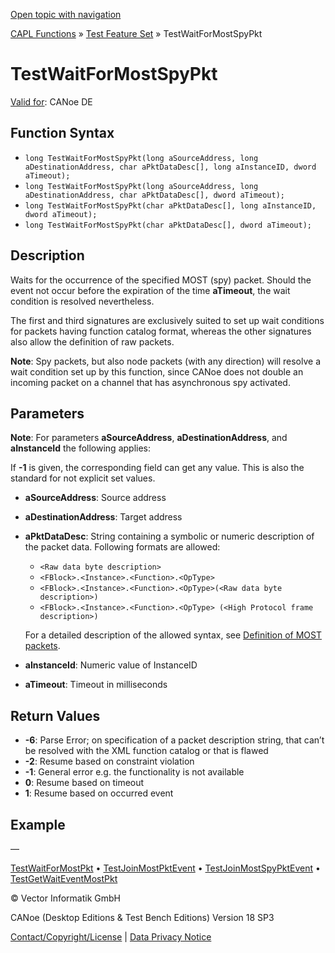 [Open topic with navigation](../../../../../CANoeDEFamily.htm#Topics/CAPLFunctions/Test/Functions/CAPLfunctionTestWaitForMostSpyPkt.md)

[CAPL Functions](../../CAPLfunctions.md) » [Test Feature Set](../CAPLfunctionsTFSOverview.md) » TestWaitForMostSpyPkt

# TestWaitForMostSpyPkt

[Valid for](../../../Shared/FeatureAvailability.md): CANoe DE

## Function Syntax

- `long TestWaitForMostSpyPkt(long aSourceAddress, long aDestinationAddress, char aPktDataDesc[], long aInstanceID, dword aTimeout);`
- `long TestWaitForMostSpyPkt(long aSourceAddress, long aDestinationAddress, char aPktDataDesc[], dword aTimeout);`
- `long TestWaitForMostSpyPkt(char aPktDataDesc[], long aInstanceID, dword aTimeout);`
- `long TestWaitForMostSpyPkt(char aPktDataDesc[], dword aTimeout);`

## Description

Waits for the occurrence of the specified MOST (spy) packet. Should the event not occur before the expiration of the time **aTimeout**, the wait condition is resolved nevertheless.

The first and third signatures are exclusively suited to set up wait conditions for packets having function catalog format, whereas the other signatures also allow the definition of raw packets.

**Note**: Spy packets, but also node packets (with any direction) will resolve a wait condition set up by this function, since CANoe does not double an incoming packet on a channel that has asynchronous spy activated.

## Parameters

**Note**: For parameters **aSourceAddress**, **aDestinationAddress**, and **aInstanceId** the following applies:

If **-1** is given, the corresponding field can get any value. This is also the standard for not explicit set values.

- **aSourceAddress**: Source address
- **aDestinationAddress**: Target address
- **aPktDataDesc**: String containing a symbolic or numeric description of the packet data. Following formats are allowed:
  - `<Raw data byte description>`
  - `<FBlock>.<Instance>.<Function>.<OpType>`
  - `<FBlock>.<Instance>.<Function>.<OpType>(<Raw data byte description>)`
  - `<FBlock>.<Instance>.<Function>.<OpType> (<High Protocol frame description>)`

  For a detailed description of the allowed syntax, see [Definition of MOST packets](../CAPLfunctionsTFSMostPacketDefinition.md).

- **aInstanceId**: Numeric value of InstanceID
- **aTimeout**: Timeout in milliseconds

## Return Values

- **-6**: Parse Error; on specification of a packet description string, that can’t be resolved with the XML function catalog or that is flawed
- **-2**: Resume based on constraint violation
- **-1**: General error e.g. the functionality is not available
- **0**: Resume based on timeout
- **1**: Resume based on occurred event

## Example

—

[TestWaitForMostPkt](CAPLfunctionTestWaitForMostPkt.md) • [TestJoinMostPktEvent](CAPLfunctionTestJoinMostPktEvent.md) • [TestJoinMostSpyPktEvent](CAPLfunctionTestJoinMostSpyPktEvent.md) • [TestGetWaitEventMostPkt](CAPLfunctionTestGetWaitEventMostPkt.md)

© Vector Informatik GmbH

CANoe (Desktop Editions & Test Bench Editions) Version 18 SP3

[Contact/Copyright/License](../../../Shared/ContactCopyrightLicense.md) | [Data Privacy Notice](https://www.vector.com/int/en/company/get-info/privacy-policy/)
